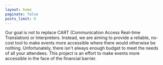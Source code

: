 ```yaml
---
layout: home
paginate: false
posts_limit: 0
---
```


Our goal is not to replace CART (Communication Access Real-time Translation) or Interpreters. Instead, we are aiming to provide a reliable, no-cost tool to make events more accessible where there would otherwise be nothing. Unfortunately, there isn't always enough budget to meet the needs of all your attendees. This project is an effort to make events more accessible in the face of the financial barrier.